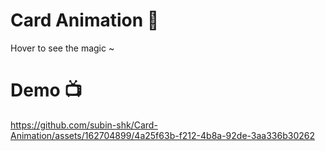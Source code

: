 <h1>Card Animation 👀</h1>
Hover to see the magic ~
<h1>Demo 📺</h1>


https://github.com/subin-shk/Card-Animation/assets/162704899/4a25f63b-f212-4b8a-92de-3aa336b30262

